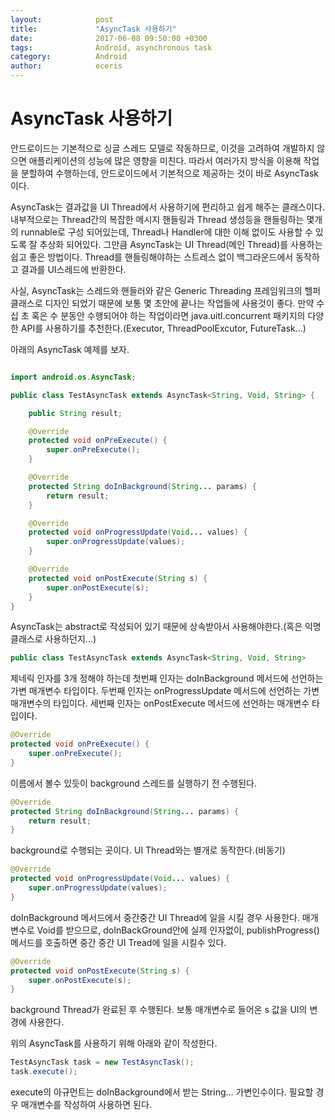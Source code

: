 ```yaml
---
layout:            post
title:             "AsyncTask 사용하기"
date:              2017-06-08 09:50:00 +0300
tags:              Android, asynchronous task
category:          Android
author:            eceris
---
```


# AsyncTask 사용하기 #

안드로이드는 기본적으로 싱글 스레드 모델로 작동하므로, 이것을 고려하여 개발하지 않으면 애플리케이션의 성능에 많은 영향을 미친다. 따라서 여러가지 방식을 이용해 작업을 분할하여 수행하는데, 안드로이드에서 기본적으로 제공하는 것이 바로 AsyncTask이다.

AsyncTask는 결과값을 UI Thread에서 사용하기에 편리하고 쉽게 해주는 클래스이다. 내부적으로는 Thread간의 복잡한 메시지 핸들링과 Thread 생성등을 핸들링하는 몇개의 runnable로 구성 되어있는데, Thread나 Handler에 대한 이해 없이도 사용할 수 있도록 잘 추상화 되어있다. 그만큼 AsyncTask는 UI Thread(메인 Thread)를 사용하는 쉽고 좋은 방법이다. Thread를 핸들링해야하는 스트레스 없이 백그라운드에서 동작하고 결과를 UI스레드에 반환한다.

사실, AsyncTask는 스레드와 핸들러와 같은 Generic Threading 프레임워크의 헬퍼 클래스로 디자인 되었기 때문에 보통 몇 초안에 끝나는 작업들에 사용것이 좋다. 만약 수십 초 혹은 수 분동안 수행되어야 하는 작업이라면 java.uitl.concurrent 패키지의 다양한 API를 사용하기를 추천한다.(Executor, ThreadPoolExcutor, FutureTask...)

아래의 AsyncTask 예제를 보자.

```java

import android.os.AsyncTask;

public class TestAsyncTask extends AsyncTask<String, Void, String> {

    public String result;

    @Override
    protected void onPreExecute() {
        super.onPreExecute();
    }

    @Override
    protected String doInBackground(String... params) {
        return result;
    }

    @Override
    protected void onProgressUpdate(Void... values) {
        super.onProgressUpdate(values);
    }

    @Override
    protected void onPostExecute(String s) {
        super.onPostExecute(s);
    }
}

```

AsyncTask는 abstract로 작성되어 있기 때문에 상속받아서 사용해야한다.(혹은 익명클래스로 사용하던지...)

```java
public class TestAsyncTask extends AsyncTask<String, Void, String>
```
제네릭 인자를 3개 정해야 하는데 첫번째 인자는 doInBackground 메서드에 선언하는 가변 매개변수 타입이다. 두번째 인자는 onProgressUpdate 메서드에 선언하는 가변 매개변수의 타입이다. 세번째 인자는 onPostExecute 메서드에 선언하는 매개변수 타입이다.

```java
@Override
protected void onPreExecute() {
    super.onPreExecute();
}
```

이름에서 볼수 있듯이 background 스레드를 실행하기 전 수행된다.

```java
@Override
protected String doInBackground(String... params) {
    return result;
}
```

background로 수행되는 곳이다. UI Thread와는 별개로 동작한다.(비동기)

```java
@Override
protected void onProgressUpdate(Void... values) {
    super.onProgressUpdate(values);
}
```

doInBackground 메서드에서 중간중간 UI Thread에 일을 시킬 경우 사용한다. 매개변수로 Void를 받으므로, doInBackGround안에 실제 인자없이, publishProgress() 메서드를 호출하면 중간 중간 UI Tread에 일을 시킬수 있다.

```java
@Override
protected void onPostExecute(String s) {
    super.onPostExecute(s);
}
```

background Thread가 완료된 후 수행된다. 보통 매개변수로 들어온 s 값을 UI의 변경에 사용한다.

위의 AsyncTask를 사용하기 위해 아래와 같이 작성한다.

```java
TestAsyncTask task = new TestAsyncTask();
task.execute();
```
execute의 아규먼트는 doInBackground에서 받는 String... 가변인수이다. 필요할 경우 매개변수를 작성하여 사용하면 된다.